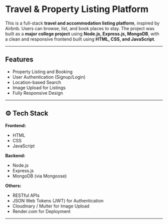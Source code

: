 # Travel & Property Listing Platform 

This is a full-stack **travel and accommodation listing platform**, inspired by Airbnb. Users can browse, list, and book places to stay. The project was built as a **major college project** using **Node.js, Express.js, MongoDB**, with a clean and responsive frontend built using **HTML, CSS, and JavaScript**.

---

##  Features

-  Property Listing and Booking
-  User Authentication (Signup/Login)
-  Location-based Search
-  Image Upload for Listings 
-  Fully Responsive Design

---

## ⚙ Tech Stack

**Frontend:**
- HTML
- CSS
- JavaScript

**Backend:**
- Node.js
- Express.js
- MongoDB (via Mongoose)

**Others:**
- RESTful APIs
- JSON Web Tokens (JWT) for Authentication
- Cloudinary / Multer for Image Upload 
- Render.com for Deployment

---

